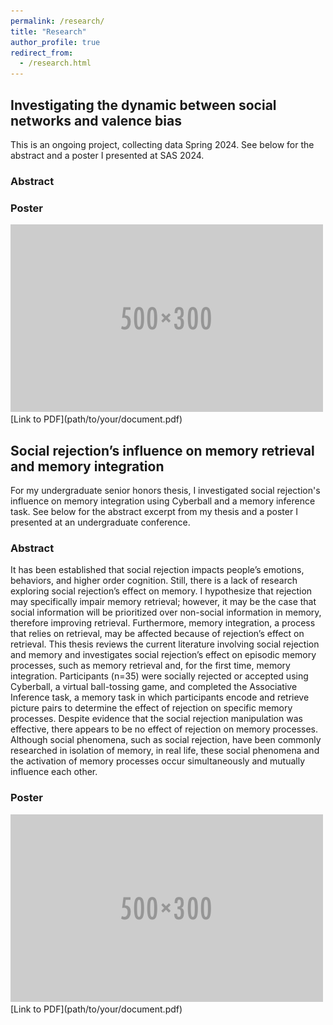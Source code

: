 ```yaml
---
permalink: /research/
title: "Research"
author_profile: true
redirect_from: 
  - /research.html
---
```


## Investigating the dynamic between social networks and valence bias

This is an ongoing project, collecting data Spring 2024. See below for the abstract and a poster I presented at SAS 2024.
### Abstract

### Poster 
<img src='/images/500x300.png'>
[Link to PDF](path/to/your/document.pdf)



## Social rejection’s influence on memory retrieval and memory integration

For my undergraduate senior honors thesis, I investigated social rejection's influence on memory integration using Cyberball and a memory inference task. 
See below for the abstract excerpt from my thesis and a poster I presented at an undergraduate conference. 
### Abstract

It has been established that social rejection impacts people’s emotions, behaviors, and higher order cognition. Still, there is a lack of research exploring social rejection’s effect on memory. I hypothesize that rejection may specifically impair memory retrieval; however, it may be the case that social information will be prioritized over non-social information in memory, therefore improving retrieval. Furthermore, memory integration, a process that relies on retrieval, may be affected because of rejection’s effect on retrieval. This thesis reviews the current literature involving social rejection and memory and investigates social rejection’s effect on episodic memory processes, such as memory retrieval and, for the first time, memory integration. Participants (n=35) were socially rejected or accepted using Cyberball, a virtual ball-tossing game, and completed the Associative Inference task, a memory task in which participants encode and retrieve picture pairs to determine the effect of rejection on specific memory processes. Despite evidence that the social rejection manipulation was effective, there appears to be no effect of rejection on memory processes. Although social phenomena, such as social rejection, have been commonly researched in isolation of memory, in real life, these social phenomena and the activation of memory processes occur simultaneously and mutually influence each other. 


### Poster 
<img src='/images/500x300.png'>
[Link to PDF](path/to/your/document.pdf)

